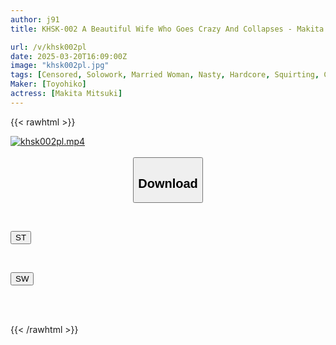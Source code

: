 ```yaml
---
author: j91
title: KHSK-002 A Beautiful Wife Who Goes Crazy And Collapses - Makita Mitsuki

url: /v/khsk002pl
date: 2025-03-20T16:09:00Z
image: "khsk002pl.jpg"
tags: [Censored, Solowork, Married Woman, Nasty, Hardcore, Squirting, Cum, Deep Throating]
Maker: [Toyohiko]
actress: [Makita Mitsuki]
---
```



{{< rawhtml >}}

<div class="video" data-videoid="VOeQ32X28jsP7J">
    <a href="javascript:;">
        <img src="/v/khsk002pl/khsk002pl.jpg" width="WIDTH" height="HEIGHT" alt="khsk002pl.mp4" loading="lazy">
    </a>
</div>

<script type="text/javascript" src="https://j91.asia/asset/on-demand-st.js"></script>

<br>
  <link rel="stylesheet" href="https://j91.asia/asset/bs5.css">
  
  <center>
  <button class="btn btn-primary" type="button" data-bs-toggle="collapse" data-bs-target=".multi-collapse" aria-expanded="false" aria-controls="multiCollapseExample1 multiCollapseExample2"><h2>Download</h2></button></center>
</p>
<div class="row">
  <div class="col">
    <div class="collapse multi-collapse" id="multiCollapseExample1">
      <div class="card card-body">
	      	      <br>
<div class="buttons">  
<p><a href="/v/khsk002pl/st.html" target="_blank"><button class="btn-hover color-3"><i class="fa fa-download"></i> ST</button></a></p></div>
    </div>
  </div>
</div>
  <div class="col">
    <div class="collapse multi-collapse" id="multiCollapseExample2">
      <div class="card card-body">
	      <br>
<div class="buttons">
<p><a href="/v/khsk002pl/sw.html" target="_blank"><button class="btn-hover color-2"><i class="fa fa-download"></i> SW</button></a></p></div>
<br><br>
      </div>
    </div>
  </div>
</div>

{{< /rawhtml >}}